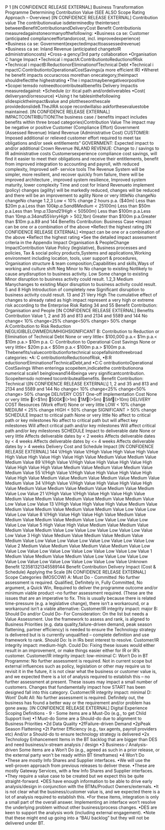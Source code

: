 P 1 \[IN CONFIDENCE RELEASE EXTERNAL\] Business Transformation Programme Determining Contribution Value (SEE ALSO Scope Rating Approach – Overview) \[IN CONFIDENCE RELEASE EXTERNAL\] Contribution value The contributionvalue isdeterminedby theintersect betweenBenefitContributionandDeliveryCost Benefit Contributionis measuredagainstoneormanyofthefollowing: •Business ca se: Customer (anticipated complianceeffortandorcost, incl. improvedexperience) •Business ca se: Government(expectedimpacttoassessedrevenue) •Business ca se: Inland Revenue (anticipated changetoIR administrationcosts) •Cross-a gency/3rd party collaboration •Organisation C hange Impact •Technical i mpactA:ContributiontoReductionofRisk •Technical i mpactB:ReductionorEliminationofTechnical Debt •Technical i mpactC:ContributiontoOperationalCostSavings(a more efficient IR) •Wheret he benefit impacts occuracross morethan onecategory,theimpact shouldreflectthe highestrating •The i mpactmaybenegativeorpositive •Scopei temsdo notneedtocontributeallbenefits Delivery Impactis measuredagainst: •Schedule (cr itical path and/ordeliverables •Cost( deliveryand/orresource) •Using t he tablesinthefollowing slidespicktheimpact&value and plottheseonthescale providedonslide8.TheJIRA scope recordwillalso askforthesevaluestobe maintained. \[IN CONFIDENCE RELEASE EXTERNAL\] IMPACTCONTRIBUTION(The business case / benefits impact includes benefits within three broad categories)Contribution Value The impact may be negative or positive Customer (Compliance Effort) Government (Assessed Revenue) Inland Revenue (Administrative Cost) CUSTOMER: Imposed additional or relieved customer effort required to meet tax obligations and/or seek entitlements” GOVERNMENT: Expected impact to and/or additional Crown Revenue INLAND REVENUE: Change to / savings to IR administrative costs Customersexperience compliance cost savings, will find it easier to meet their obligations and receive their entitlements, benefit from improved integration to accounting and payroll, with reduced complexity, Improved self- service tools The Revenue System will be simpler, more resilient, and recover quickly from failure, there will be improved architecture , improved system resilience, Improved system maturity, lower complexity Time and cost for Inland Revenueto implement (policy) changes (agility) will be markedly reduced, changes will be reduced and there will be an improvement to agility None or very littleNo changeNo changeNo change 1.2,3 Low < 10% change 2 hours p.a. ($40m) Less than $20m p.a.Less than $100k p.a.5 and 8 Medium < 25% change 3 hours p.a. ($100m) Less than $50m p.a.Less than $1m p.a.13 and 21 High < 50% change 9 hours p.a. ($500m) Less than $100m p.a.Less than $10m p.a.34 and 55 Very High > 50% change 24 hours p.a. ($2,1bn) Greater than $100m p.a.Greater than $10m p.a.89 and 144 Benefits Contribution: Business Case •Impact can be one or a combination of the above •Reflect the highest rating \[IN CONFIDENCE RELEASE EXTERNAL\] •Impact can be one or a combination of the above •Reflect the highest rating •See the detailed impact assessment criteria in the Appendix Impact Organisation & PeopleChange ImpactContribution Value Policy (legislative), Business processes and policies, Tax & social policy products,Systems and applications,Working environment including location, tools, user support & procedures, Organisation structure & team composition,Capabilities and skills,Ways of working and culture shift Neg Minor to No change to existing Notlikely to cause anydisruption to business activity. Low Some change to existing Minor disruption to business activity could result. 1.2,3 Medium Manychanges to existing Major disruption to business activity could result. 5 and 8 High Introduction of completely new Significant disruption to business activity could result. 13 and 21 Very High The cumulative effect of changes to already rated as high impact represent a very high or extreme risk according to the Enterprise Risk Rating 34 and 55 Benefit Contribution: Organisation and People \[IN CONFIDENCE RELEASE EXTERNAL\] Benefits Contribution Value 1, 2 and 35 and 813 and 2134 and 5589 and 144 No change< 10% change<25% change<50% change> 50% change A:Contribution to Risk Reduction NEGLIGIBLELOWMEDIUMHIGHSIGNIFICANT B: Contribution to Reduction or Elimination of Technical Debt None or very little< $100,000 p.a.< $1m p.a.< $10m p.a.> $10m p.a. C: Contribution to Operational Cost Savings None or very little< $20m p.a.< $50m p.a.< $100m p.a.> $100m p.a. Thebenefits/valuecontributionfortechnical scopefallsintothreebroad categories: •A: C ontributiontoReductionofRisk, •B:R eductionorEliminationofTechnicalDebt,and •C:C ontributiontoOperational CostSavings When enteringa scopeitem,indicatethe contributionona numerical scale1 beinglowand144beinga very significantcontribution. Scopeitemsdo notneed tocontributeallbenefits. Benefit Contribution: Technical \[IN CONFIDENCE RELEASE EXTERNAL\] 1, 2 and 35 and 813 and 2134 and 5589 and 144 No change< 10% change<25% change<50% change> 50% change DELIVERY COST One-off implementation Cost None or very little (<$1m) $500K (>$1m) $1M (>$5m) $5M (>$10m) DELIVERY COST Resources (Work effort) None or very little LOW < 10% change MEDIUM < 25% change HIGH < 50% change SIGNIFICANT > 50% change SCHEDULE Impact to critical path None or very little No affect to critical path or key milestones No affect to critical path but will affect key milestones Will affect critical path and/or key milestones Will affect critical path and/or key milestones SCHEDULE Impact to deliverable date None or very little Affects deliverable dates by < 2 weeks Affects deliverable dates by < 4 weeks Affects deliverable dates by <= 4 weeks Affects deliverable dates by > 4 weeks Delivery Cost and Schedule Impact \[IN CONFIDENCE RELEASE EXTERNAL\] 144 V/High Value V/High Value High Value High Value High Value High Value High Value High Value Medium Value Medium Value Medium Value 89 V/High Value V/High Value High Value High Value High Value High Value High Value Medium Value Medium Value Medium Value Medium Value 55 V/High Value V/High Value High Value High Value High Value High Value Medium Value Medium Value Medium Value Medium Value Medium Value 34 V/High Value V/High Value High Value High Value High Value Medium Value Medium Value Medium Value Medium Value Medium Value Low Value 21 V/High Value V/High Value High Value High Value Medium Value Medium Value Medium Value Medium Value Medium Value Low Value Low Value 13 V/High Value High Value High Value Medium Value Medium Value Medium Value Medium Value Medium Value Low Value Low Value Low Value 8 V/High Value High Value High Value Medium Value Medium Value Medium Value Medium Value Low Value Low Value Low Value Low Value 5 High Value High Value Medium Value Medium Value Medium Value Medium Value Low Value Low Value Low Value Low Value Low Value 3 High Value Medium Value Medium Value Medium Value Medium Value Low Value Low Value Low Value Low Value Low Value Low Value 2 Medium Value Medium Value Medium Value Medium Value Low Value Low Value Low Value Low Value Low Value Low Value Low Value 1 Medium Value Medium Value Medium Value Low Value Low Value Low Value Low Value Low Value Low Value Low Value Low Value Unknown Benefit 123581321345589144 Benefit Contribution Delivery Impact (Cost & Schedule) Applying the Scale \[IN CONFIDENCE RELEASE EXTERNAL\] Scope Categories (MOSCOW) A: Must Do - Committed :No further assessment is required. Qualified, Definitely in, Fully Committed, No argument, a Quick Win, Required to deliver the programme outcome and/or minimum viable product –no further assessment required. (These are the issues that are an imperative to fix. This is usually because there is related time-pressure (e.g. a legislative change), there isn’t a workaround, or a workaround isn’t a viable alternative: Customer/IR integrity impact: major B: Should Do and/or Could Do- For Consideration: On the list but needs a Value Assessment. Use the framework to assess and rank, is aligned to Business Priorities (e.g. data quality,failure-driven demand, peak season flattening, partner efficiency) is needed to ensure the Technology strategy is delivered but is is currently unqualified – complete definition and use framework to rank. Should Do: Is in IRs best interest to resolve. Customer/IR integrity impact: medium-high. Could Do: Fixing these issues would either result in an improvement, or make things easier either for IR or IR’s customer. Customer/IR integrity impact: low-minimal C: Won’t Do in BT Programme: No further assessment is required. Not in current scope but external influences such as policy, legislation or other may require us to revisit it in the future, it is not clear what the business or customer value is, and we expected there is a lot of analysis required to establish this – no further assessment at present. These issues may impact a small number of customers. Changes that fundamentally impact how START has been designed fall into this category. Customer/IR integrity impact: minimal D: Wont’ DoAt All: No further assessment is required. Definitely out, the business has found a better way or the requirement and/or problem has gone away. \[IN CONFIDENCE RELEASE EXTERNAL\] Digital Experience Scoping Definitions - 9 - Some items are a Must-Do (e.g., to get Child Support live) •1 Must-do Some are a Should-do due to alignment to Business Priorities •2d Data Quality •2fFailure-driven Demand •2pPeak Season Flattening •2t Partner Efficiency (e.g., tax agents, payroll providers etc) And/or a Should-do to ensure technology strategy is delivered •2x Technology Enhancement Items in the BT backlog that are bigger than DES and need business/x-stream analysis / design •3 Business-/ Analysis-driven Some items are a Won’t Do (e.g., agreed as such in a prior release, or the external party won't be ready within BT timeframes) •4 Won’t Do •These are mostly Info Shares and Supplier interfaces. •We will use the well-proven approach from previous releases to deliver these. •These are mostly Gateway Services, with a few Info Shares and Supplier interfaces. •They require a value case to be created but we expect this be quite straight-forward. •DES have enough information to be able to drive early analysis/design in conjunction with the BTMs/Product Owners/externals. •It is not clear what the business/customer value is, and we expected there is a lot of analysis required to establish this. •For these items, integration is only a small part of the overall answer. Implementing an interface won’t resolve the underlying problem without other business/process changes. •DES are keen to support the analysis work (including external engagement). •Note that these might end up going into a “BAU backlog” but they will not be delivered under BT.